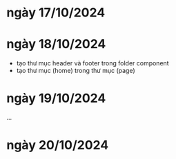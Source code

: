 # ngày 17/10/2024

# ngày 18/10/2024
- tạo thư mục header và footer trong folder component
- tạo thư mục (home) trong thư mục (page)

# ngày 19/10/2024
...

# ngày 20/10/2024